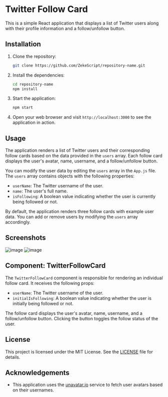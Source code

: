 # Twitter Follow Card

This is a simple React application that displays a list of Twitter users along with their profile information and a follow/unfollow button.

## Installation

1. Clone the repository:

   ```bash
   git clone https://github.com/ZekeScript/repository-name.git
   ```

2. Install the dependencies:

   ```bash
   cd repository-name
   npm install
   ```

3. Start the application:

   ```bash
   npm start
   ```

4. Open your web browser and visit `http://localhost:3000` to see the application in action.

## Usage

The application renders a list of Twitter users and their corresponding follow cards based on the data provided in the `users` array. Each follow card displays the user's avatar, name, username, and a follow/unfollow button.

You can modify the user data by editing the `users` array in the `App.js` file. The `users` array contains objects with the following properties:

- `userName`: The Twitter username of the user.
- `name`: The user's full name.
- `isFollowing`: A boolean value indicating whether the user is currently being followed or not.

By default, the application renders three follow cards with example user data. You can add or remove users by modifying the `users` array accordingly.

## Screenshots

![image](https://github.com/ZekeScript/twitter-follow-card/assets/57415369/bb5fddf4-9d71-4ac5-9c4a-9b3a1aca5e21)
![image](https://github.com/ZekeScript/twitter-follow-card/assets/57415369/c0f76ace-b8bb-4ea5-9b07-1b15dc5d0435)

## Component: TwitterFollowCard

The `TwitterFollowCard` component is responsible for rendering an individual follow card. It receives the following props:

- `userName`: The Twitter username of the user.
- `initialIsFollowing`: A boolean value indicating whether the user is initially being followed or not.

The follow card displays the user's avatar, name, username, and a follow/unfollow button. Clicking the button toggles the follow status of the user.

## License

This project is licensed under the MIT License. See the [LICENSE](LICENSE) file for details.

## Acknowledgements

- This application uses the [unavatar.io](https://unavatar.io) service to fetch user avatars based on their usernames.
